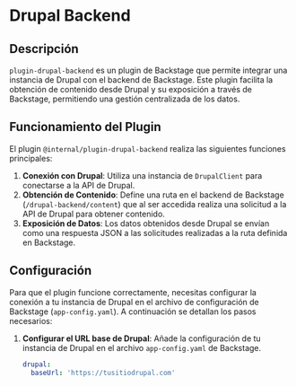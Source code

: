# Drupal Backend

## Descripción

`plugin-drupal-backend` es un plugin de Backstage que permite integrar una instancia de Drupal con el backend de Backstage. Este plugin facilita la obtención de contenido desde Drupal y su exposición a través de Backstage, permitiendo una gestión centralizada de los datos.

## Funcionamiento del Plugin

El plugin `@internal/plugin-drupal-backend` realiza las siguientes funciones principales:

1. **Conexión con Drupal**: Utiliza una instancia de `DrupalClient` para conectarse a la API de Drupal.
2. **Obtención de Contenido**: Define una ruta en el backend de Backstage (`/drupal-backend/content`) que al ser accedida realiza una solicitud a la API de Drupal para obtener contenido.
3. **Exposición de Datos**: Los datos obtenidos desde Drupal se envían como una respuesta JSON a las solicitudes realizadas a la ruta definida en Backstage.

## Configuración

Para que el plugin funcione correctamente, necesitas configurar la conexión a tu instancia de Drupal en el archivo de configuración de Backstage (`app-config.yaml`). A continuación se detallan los pasos necesarios:

1. **Configurar el URL base de Drupal**: Añade la configuración de tu instancia de Drupal en el archivo `app-config.yaml` de Backstage.

   ```yaml
   drupal:
     baseUrl: 'https://tusitiodrupal.com'
   ```
